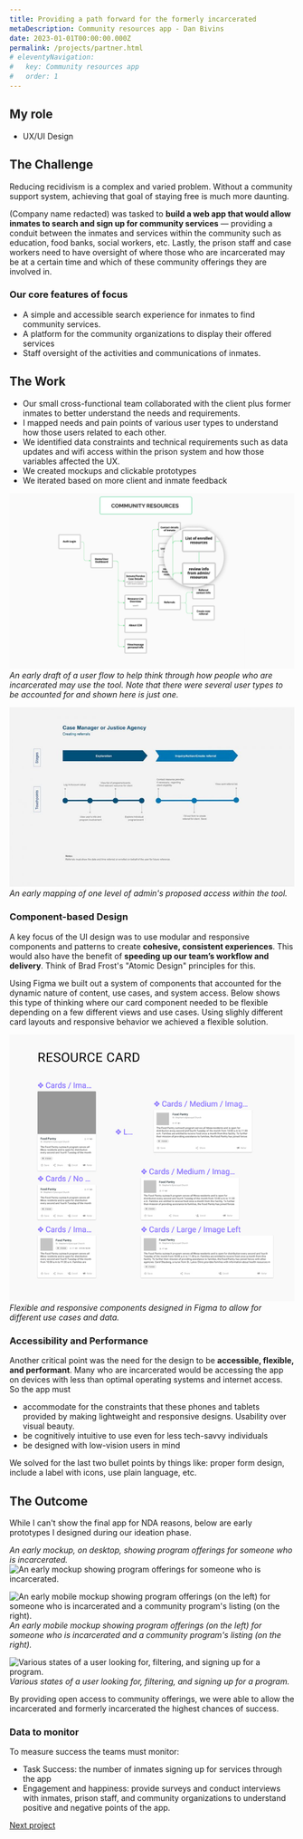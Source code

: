 ```yaml
---
title: Providing a path forward for the formerly incarcerated
metaDescription: Community resources app - Dan Bivins
date: 2023-01-01T00:00:00.000Z
permalink: /projects/partner.html
# eleventyNavigation:
#   key: Community resources app
#   order: 1
---
```




## My role
- UX/UI Design

## The Challenge

Reducing recidivism is a complex and varied problem. Without a community support system, achieving that goal of staying free is much more daunting.

(Company name redacted) was tasked to **build a web app that would allow inmates to search and sign up for community services** &mdash; providing a conduit between the inmates and services within the community such as education, food banks, social workers, etc. Lastly, the prison staff and case workers need to have oversight of where those who are incarcerated may be at a certain time and which of these community offerings they are involved in. 

### Our core features of focus
- A simple and accessible search experience for inmates to find community services.
- A platform for the community organizations to display their offered services
- Staff oversight of the activities and communications of inmates.

## The Work
- Our small cross-functional team collaborated with the client plus former inmates to better understand the needs and requirements. 
- I mapped needs and pain points of various user types to understand how those users related to each other.
- We identified data constraints and technical requirements such as data updates and wifi access within the prison system and how those variables affected the UX.
- We created mockups and clickable prototypes
- We iterated based on more client and inmate feedback

![A rough draft of a user flow to help think through how people who are incarcerated may use the tool.](/static/img/cc_roles.png)
*An early draft of a user flow to help think through how people who are incarcerated may use the tool. Note that there were several user types to be accounted for and shown here is just one.*

![An early mapping of one level of admin's purpose and action within the tool.](/static/img/sec0.jpg)
*An early mapping of one level of admin's proposed access within the tool.*

### Component-based Design
A key focus of the UI design was to use modular and responsive components and patterns to create **cohesive, consistent experiences**. This would also have the benefit of **speeding up our team’s workflow and delivery**. Think of Brad Frost's "Atomic Design" principles for this.

Using Figma we built out a system of components that accounted for the dynamic nature of content, use cases, and system access. Below shows this type of thinking where our card component needed to be flexible depending on a few different views and use cases. Using slighly different card layouts and responsive behavior we achieved a flexible solution. 

![Components in Figma for our consistent and modular experience.](/static/img/sec1-crop.png)
*Flexible and responsive components designed in Figma to allow for different use cases and data.*

### Accessibility and Performance
Another critical point was the need for the design to be **accessible, flexible, and performant**. Many who are incarcerated would be accessing the app on devices with less than optimal operating systems and internet access. So the app must 
- accommodate for the constraints that these phones and tablets provided by making lightweight and responsive designs. Usability over visual beauty.
- be cognitively intuitive to use even for less tech-savvy individuals
- be designed with low-vision users in mind

We solved for the last two bullet points by things like: proper form design, include a label with icons, use plain language, etc. 

## The Outcome
While I can't show the final app for NDA reasons, below are early prototypes I designed during our ideation phase. 

*An early mockup, on desktop, showing program offerings for someone who is incarcerated.*
![An early mockup showing program offerings for someone who is incarcerated.](/static/img/program-detail.png)

![An early mobile mockup showing program offerings (on the left) for someone who is incarcerated and a community program's listing (on the right).](/static/img/cc-mobile.jpg)
*An early mobile mockup showing program offerings (on the left) for someone who is incarcerated and a community program's listing (on the right).*

![Various states of a user looking for, filtering, and signing up for a program.](/static/img/sec8.jpg)
*Various states of a user looking for, filtering, and signing up for a program.*

By providing open access to community offerings, we were able to allow the incarcerated and formerly incarcerated the highest chances of success. 

### Data to monitor
To measure success the teams must monitor:
- Task Success: the number of inmates signing up for services through the app
- Engagement and happiness: provide surveys and conduct interviews with inmates, prison staff, and community organizations to understand positive and negative points of the app.


[Next project](/projects/mgov)